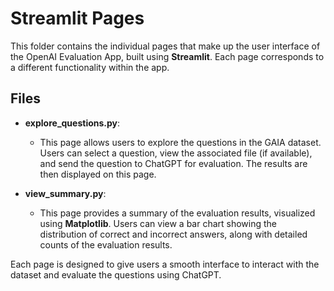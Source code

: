 # Streamlit Pages

This folder contains the individual pages that make up the user interface of the OpenAI Evaluation App, built using **Streamlit**. Each page corresponds to a different functionality within the app.

## Files

- **explore_questions.py**: 
  - This page allows users to explore the questions in the GAIA dataset. Users can select a question, view the associated file (if available), and send the question to ChatGPT for evaluation. The results are then displayed on this page.
  
- **view_summary.py**: 
  - This page provides a summary of the evaluation results, visualized using **Matplotlib**. Users can view a bar chart showing the distribution of correct and incorrect answers, along with detailed counts of the evaluation results.

Each page is designed to give users a smooth interface to interact with the dataset and evaluate the questions using ChatGPT.
